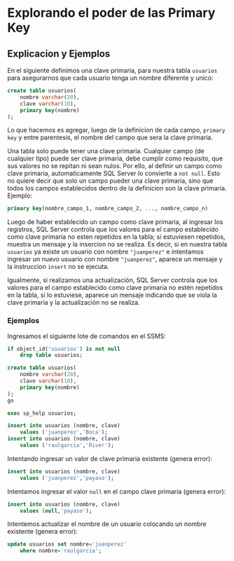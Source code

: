# Explorando el poder de las Primary Key

## Explicacion y Ejemplos

En el siguiente definimos una clave primaria, para nuestra tabla `usuarios` para asegurarnos que cada usuario tenga un nombre diferente y unico:

```sql
create table usuarios(
    nombre varchar(20),
    clave varchar(10),
    primary key(nombre)
);
```
Lo que hacemos es agregar, luego de la definicion de cada campo, `primary key` y entre parentesis, el nombre del campo que sera la clave primaria.

Una tabla solo puede tener una clave primaria. Cualquier campo (de cualquier tipo) puede ser clave primaria, debe cumplir como requisito, que sus valores no se repitan ni sean nulos. Por ello, al definir un campo como clave primaria, automaticamente SQL Server lo convierte a `not null`. Esto no quiere decir que solo un campo pueder una clave primaria, sino que todos los campos establecidos dentro de la definicion son la clave primaria. Ejemplo:

```sql
primary key(nombre_campo_1, nombre_campo_2, ..., nombre_campo_n)
```

Luego de haber establecido un campo como clave primaria, al ingresar los registros, SQL Server controla que los valores para el campo establecido como clave primaria no esten repetidos en la tabla; si estuviesen repetidos, muestra un mensaje y la insercion no se realiza. Es decir, si en nuestra tabla `usuarios` ya existe un usuario con nombre `"juanperez"` e intentamos ingresar un nuevo usuario con nombre `"juanperez"`, aparece un mensaje y la instruccion `insert` no se ejecuta.

Igualmente, si realizamos una actualización, SQL Server controla que los valores para el campo establecido como clave primaria no estén repetidos en la tabla, si lo estuviese, aparece un mensaje indicando que se viola la clave primaria y la actualización no se realiza.

### Ejemplos

Ingresamos el siguiente lote de comandos en el SSMS:

```sql
if object_id('usuarios') is not null
    drop table usuarios;

create table usuarios(
    nombre varchar(20),
    clave varchar(10),
    primary key(nombre)
);
go

exec sp_help usuarios;

insert into usuarios (nombre, clave)
    values ('juanperez','Boca');
insert into usuarios (nombre, clave)
    values ('raulgarcia','River');
```

Intentando ingresar un valor de clave primaria existente (genera error):

```sql
insert into usuarios (nombre, clave)
    values ('juanperez','payaso');
```

Intentamos ingresar el valor `null` en el campo clave primaria (genera error):

```sql
insert into usuarios (nombre, clave)
    values (null,'payaso');
```

Intentemos actualizar el nombre de un usuario colocando un nombre existente (genera error):

```sql
update usuarios set nombre='juanperez'
    where nombre='raulgarcia';
```

